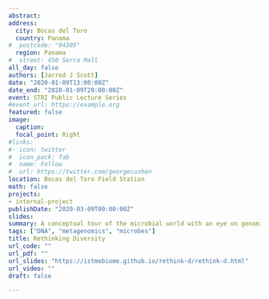 ```yaml
---
abstract: 
address:
  city: Bocas del Toro
  country: Panama
#  postcode: "94305"
  region: Panama
#  street: 450 Serra Mall
all_day: false
authors: [Jarrod J Scott]
date: "2020-01-09T13:00:00Z"
date_end: "2020-01-09T20:00:00Z"
event: STRI Public Lecture Series
#event_url: https://example.org
featured: false
image:
  caption:
  focal_point: Right
#links:
#- icon: twitter
#  icon_pack: fab
#  name: Follow
#  url: https://twitter.com/georgecushen
location: Bocas del Toro Field Station
math: false
projects:
- internal-project
publishDate: "2020-03-09T00:00:00Z"
slides:
summary: A conceptual tour of the microbial world with an eye on genomics.
tags: ["DNA", "metagenomics", "microbes"]
title: Rethinking Diversity
url_code: ""
url_pdf: ""
url_slides: "https://istmobiome.github.io/rethink-d/rethink-d.html"
url_video: ""
draft: false

---
```


